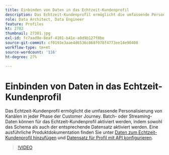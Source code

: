 ```yaml
---
title: Einbinden von Daten in das Echtzeit-Kundenprofil
description: Das Echtzeit-Kundenprofil ermöglicht die umfassende Personalisierung von Kanälen in jeder Phase der Customer Journey. Batch- oder Streaming-Daten können für das Echtzeit-Kundenprofil aktiviert werden, indem sowohl das Schema als auch der entsprechende Datensatz aktiviert werden.
role: Data Architect, Data Engineer
feature: Profiles
kt: 2702
thumbnail: 27301.jpg
exl-id: fc7aad9e-8eaf-4101-b41e-a0d9b127f8be
source-git-commit: cf0193e3aae4d6536c868f078f4773ee14e90408
workflow-type: tm+mt
source-wordcount: '116'
ht-degree: 27%

---
```


# Einbinden von Daten in das Echtzeit-Kundenprofil

Das Echtzeit-Kundenprofil ermöglicht die umfassende Personalisierung von Kanälen in jeder Phase der Customer Journey. Batch- oder Streaming-Daten können für das Echtzeit-Kundenprofil aktiviert werden, indem sowohl das Schema als auch der entsprechende Datensatz aktiviert werden. Eine ausführliche Produktdokumentation finden Sie unter [Daten zum Echtzeit-Kundenprofil hinzufügen](https://experienceleague.adobe.com/docs/experience-platform/profile/tutorials/add-profile-data.html) und [Datensatz für Profil mit API konfigurieren](https://experienceleague.adobe.com/docs/experience-platform/profile/tutorials/dataset-configuration.html).

>[!VIDEO](https://video.tv.adobe.com/v/27301?quality=12&learn=on)
